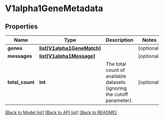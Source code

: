 # V1alpha1GeneMetadata

## Properties
Name | Type | Description | Notes
------------ | ------------- | ------------- | -------------
**genes** | [**list[V1alpha1GeneMatch]**](V1alpha1GeneMatch.md) |  | [optional] 
**messages** | [**list[V1alpha1Message]**](V1alpha1Message.md) |  | [optional] 
**total_count** | **int** | The total count of available datasets (ignoring the cutoff parameter). | [optional] 

[[Back to Model list]](../README.md#documentation-for-models) [[Back to API list]](../README.md#documentation-for-api-endpoints) [[Back to README]](../README.md)


